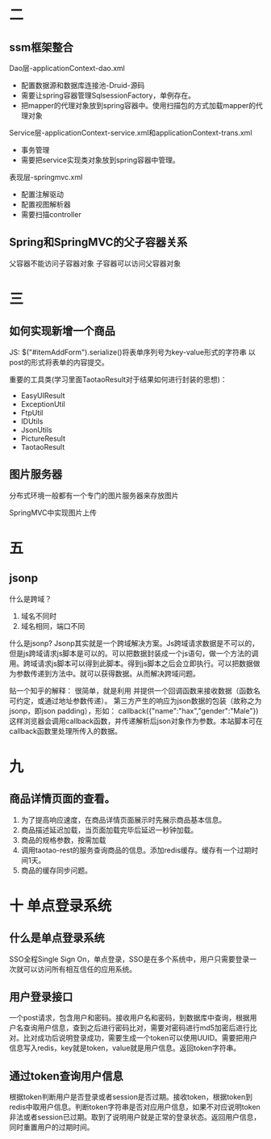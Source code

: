 二
===========
ssm框架整合
-------
Dao层-applicationContext-dao.xml
* 配置数据源和数据库连接池-Druid-源码
* 需要让spring容器管理SqlsessionFactory，单例存在。
* 把mapper的代理对象放到spring容器中。使用扫描包的方式加载mapper的代理对象

Service层-applicationContext-service.xml和applicationContext-trans.xml
* 事务管理
* 需要把service实现类对象放到spring容器中管理。

表现层-springmvc.xml
*  配置注解驱动
*  配置视图解析器
*  需要扫描controller

Spring和SpringMVC的父子容器关系
-----------
父容器不能访问子容器对象
子容器可以访问父容器对象



三
===========
如何实现新增一个商品
-----------------
JS:
$("#itemAddForm").serialize()将表单序列号为key-value形式的字符串
以post的形式将表单的内容提交。

重要的工具类(学习里面TaotaoResult对于结果如何进行封装的思想)：
* EasyUIResult
* ExceptionUtil
* FtpUtil
* IDUtils
* JsonUtils
* PictureResult
* TaotaoResult

图片服务器
---------
分布式环境一般都有一个专门的图片服务器来存放图片

SpringMVC中实现图片上传

五
========
jsonp
-----------
什么是跨域？
1. 域名不同时
2. 域名相同，端口不同

什么是jsonp?
Jsonp其实就是一个跨域解决方案。Js跨域请求数据是不可以的，但是js跨域请求js脚本是可以的。可以把数据封装成一个js语句，做一个方法的调用。跨域请求js脚本可以得到此脚本。得到js脚本之后会立即执行。可以把数据做为参数传递到方法中。就可以获得数据。从而解决跨域问题。

贴一个知乎的解释：
很简单，就是利用<script>标签没有跨域限制的“漏洞”（历史遗迹啊）来达到与第三方通讯的目的。当需要通讯时，本站脚本创建一个<script>元素，地址指向第三方的API网址，形如： <script src="http://www.example.net/api?param1=1&param2=2"></script>  并提供一个回调函数来接收数据（函数名可约定，或通过地址参数传递）。 第三方产生的响应为json数据的包装（故称之为jsonp，即json padding），形如： callback({"name":"hax","gender":"Male"}) 这样浏览器会调用callback函数，并传递解析后json对象作为参数。本站脚本可在callback函数里处理所传入的数据。 

九
===========
商品详情页面的查看。
----------
1. 为了提高响应速度，在商品详情页面展示时先展示商品基本信息。
2. 商品描述延迟加载，当页面加载完毕后延迟一秒钟加载。
3. 商品的规格参数，按需加载
4. 调用taotao-rest的服务查询商品的信息。添加redis缓存。缓存有一个过期时间1天。
5. 商品的缓存同步问题。

十 单点登录系统
=======
什么是单点登录系统
----------
SSO全程Single Sign On，单点登录，SSO是在多个系统中，用户只需要登录一次就可以访问所有相互信任的应用系统。

用户登录接口
----------
一个post请求，包含用户和密码。接收用户名和密码，到数据库中查询，根据用户名查询用户信息，查到之后进行密码比对，需要对密码进行md5加密后进行比对。比对成功后说明登录成功，需要生成一个token可以使用UUID。需要把用户信息写入redis，key就是token，value就是用户信息。返回token字符串。

通过token查询用户信息
----------------
根据token判断用户是否登录或者session是否过期。接收token，根据token到redis中取用户信息。判断token字符串是否对应用户信息，如果不对应说明token非法或者session已过期。取到了说明用户就是正常的登录状态。返回用户信息，同时重置用户的过期时间。